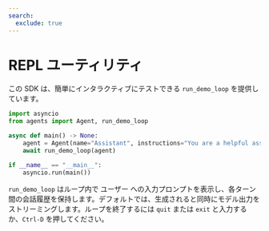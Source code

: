 ```yaml
---
search:
  exclude: true
---
```

# REPL ユーティリティ

この SDK は、簡単にインタラクティブにテストできる `run_demo_loop` を提供しています。

```python
import asyncio
from agents import Agent, run_demo_loop

async def main() -> None:
    agent = Agent(name="Assistant", instructions="You are a helpful assistant.")
    await run_demo_loop(agent)

if __name__ == "__main__":
    asyncio.run(main())
```

`run_demo_loop` はループ内で ユーザー への入力プロンプトを表示し、各ターン間の会話履歴を保持します。デフォルトでは、生成されると同時にモデル出力をストリーミングします。ループを終了するには `quit` または `exit` と入力するか、`Ctrl-D` を押してください。